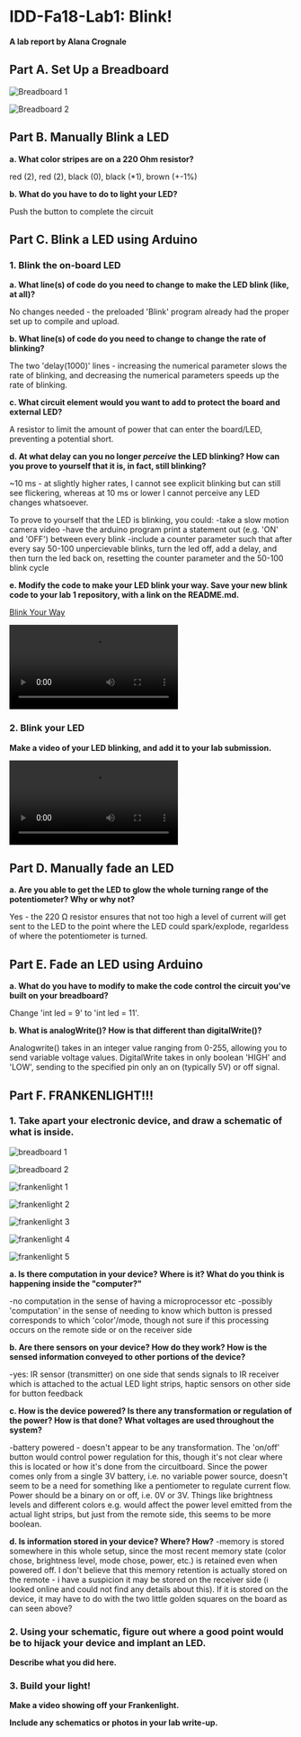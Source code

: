 # IDD-Fa18-Lab1: Blink!

**A lab report by Alana Crognale**

## Part A. Set Up a Breadboard

![Breadboard 1](https://github.com/AlanaCrognale/IDD-Fa18-Lab1/blob/master/breadboard%201.png)

![Breadboard 2](https://github.com/AlanaCrognale/IDD-Fa18-Lab1/blob/master/breadboard%202.png)


## Part B. Manually Blink a LED

**a. What color stripes are on a 220 Ohm resistor?**

red (2), red (2), black (0), black (*1), brown (+-1%)
 
**b. What do you have to do to light your LED?**

Push the button to complete the circuit

## Part C. Blink a LED using Arduino

### 1. Blink the on-board LED

**a. What line(s) of code do you need to change to make the LED blink (like, at all)?**

No changes needed - the preloaded 'Blink' program already had the proper set up to compile and upload.

**b. What line(s) of code do you need to change to change the rate of blinking?**

The two 'delay(1000)' lines - increasing the numerical parameter slows the rate of blinking, and decreasing the numerical parameters speeds up the rate of blinking.

**c. What circuit element would you want to add to protect the board and external LED?**

A resistor to limit the amount of power that can enter the board/LED, preventing a potential short.
 
**d. At what delay can you no longer *perceive* the LED blinking? How can you prove to yourself that it is, in fact, still blinking?**

~10 ms - at slightly higher rates, I cannot see explicit blinking but can still see flickering, whereas at 10 ms or lower I cannot perceive any LED changes whatsoever.

To prove to yourself that the LED is blinking, you could:
-take a slow motion camera video
-have the arduino program print a statement out (e.g. 'ON' and 'OFF') between every blink
-include a counter parameter such that after every say 50-100 unpercievable blinks, turn the led off, add a delay, and then turn the led back on, resetting the counter parameter and the 50-100 blink cycle

**e. Modify the code to make your LED blink your way. Save your new blink code to your lab 1 repository, with a link on the README.md.**

[Blink Your Way](https://github.com/AlanaCrognale/IDD-Fa18-Lab1/blob/master/Blink_your_way.ino)


![Blink_Your_Way](https://github.com/AlanaCrognale/IDD-Fa18-Lab1/blob/master/IMG_0423.MOV)

### 2. Blink your LED

**Make a video of your LED blinking, and add it to your lab submission.**

![External LED Blink](https://github.com/AlanaCrognale/IDD-Fa18-Lab1/blob/master/IMG_0424.MOV)


## Part D. Manually fade an LED

**a. Are you able to get the LED to glow the whole turning range of the potentiometer? Why or why not?**

Yes - the 220 Ω resistor ensures that not too high a level of current will get sent to the LED to the point where the LED could spark/explode, regarldess of where the potentiometer is turned.

## Part E. Fade an LED using Arduino

**a. What do you have to modify to make the code control the circuit you've built on your breadboard?**

Change 'int led = 9' to 'int led = 11'.

**b. What is analogWrite()? How is that different than digitalWrite()?**

Analogwrite() takes in an integer value ranging from 0-255, allowing you to send variable voltage values.  DigitalWrite takes in only boolean 'HIGH' and 'LOW', sending to the specified pin only an on (typically 5V) or off signal.

## Part F. FRANKENLIGHT!!!

### 1. Take apart your electronic device, and draw a schematic of what is inside. 

![breadboard 1](https://github.com/AlanaCrognale/IDD-Fa18-Lab1/blob/master/breadboard%201.png)

![breadboard 2](https://github.com/AlanaCrognale/IDD-Fa18-Lab1/blob/master/breadboard%202.png)

![frankenlight 1](https://github.com/AlanaCrognale/IDD-Fa18-Lab1/blob/master/frankenlight%201.png)

![frankenlight 2](https://github.com/AlanaCrognale/IDD-Fa18-Lab1/blob/master/frankenlight%202.png)

![frankenlight 3](https://github.com/AlanaCrognale/IDD-Fa18-Lab1/blob/master/frankenlight%203.png)

![frankenlight 4](https://github.com/AlanaCrognale/IDD-Fa18-Lab1/blob/master/frankenlight%204.png)

![frankenlight 5](https://github.com/AlanaCrognale/IDD-Fa18-Lab1/blob/master/frankenlight%205.png)


**a. Is there computation in your device? Where is it? What do you think is happening inside the "computer?"**

-no computation in the sense of having a microprocessor etc
-possibly 'computation' in the sense of needing to know which button is pressed corresponds to which 'color'/mode, though not sure if this processing occurs on the remote side or on the receiver side

**b. Are there sensors on your device? How do they work? How is the sensed information conveyed to other portions of the device?**

-yes: IR sensor (transmitter) on one side that sends signals to IR receiver which is attached to the actual LED light strips, haptic sensors on other side for button feedback

**c. How is the device powered? Is there any transformation or regulation of the power? How is that done? What voltages are used throughout the system?**

-battery powered - doesn't appear to be any transformation.  The 'on/off' button would control power regulation for this, though it's not clear where this is located or how it's done from the circuitboard.  Since the power comes only from a single 3V battery, i.e. no variable power source, doesn't seem to be a need for something like a pentiometer to regulate current flow. Power should be a binary on or off, i.e. 0V or 3V. Things like brightness levels and different colors e.g. would affect the power level emitted from the actual light strips, but just from the remote side, this seems to be more boolean.

**d. Is information stored in your device? Where? How?**
-memory is stored somewhere in this whole setup, since the most recent memory state (color chose, brightness level, mode chose, power, etc.) is retained even when powered off.  I don't believe that this memory retention is actually stored on the remote - i have a suspicion it may be stored on the receiver side (i looked online and could not find any details about this).  If it is stored on the device, it may have to do with the two little golden squares on the board as can seen above?


### 2. Using your schematic, figure out where a good point would be to hijack your device and implant an LED.

**Describe what you did here.**

### 3. Build your light!

**Make a video showing off your Frankenlight.**

**Include any schematics or photos in your lab write-up.**
